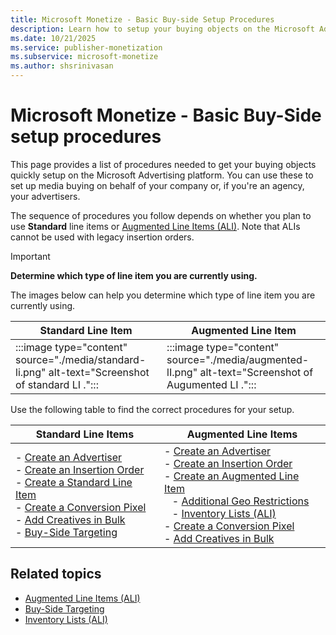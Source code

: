 ```yaml
---
title: Microsoft Monetize - Basic Buy-side Setup Procedures
description: Learn how to setup your buying objects on the Microsoft Advertising platform. Procedures depend upon whether you will use Standard line items or Augmented Line Items (ALI).  
ms.date: 10/21/2025
ms.service: publisher-monetization
ms.subservice: microsoft-monetize
ms.author: shsrinivasan
---
```



# Microsoft Monetize - Basic Buy-Side setup procedures

This page provides a list of procedures needed to get your buying objects quickly setup on the Microsoft Advertising platform. You can use these to set up media buying on behalf of your company or, if you're an agency, your advertisers.

The sequence of procedures you follow depends on whether you plan to use **Standard** line items or [Augmented Line Items (ALI)](augmented-line-items-ali.md). Note that ALIs cannot be used with legacy insertion orders.

> [!IMPORTANT]
> **Determine which type of line item you are currently using.**
>
> The images below can help you determine which type of line item you are currently using.

| Standard Line Item | Augmented Line Item |
|--|--|
| :::image type="content" source="./media/standard-li.png" alt-text="Screenshot of standard LI ."::: | :::image type="content" source="./media/augmented-lI.png" alt-text="Screenshot of Augumented LI ."::: |

Use the following table to find the correct procedures for your setup.

| Standard Line Items | Augmented Line Items |
|--|--|
| - [Create an Advertiser](create-an-advertiser.md)<br>- [Create an Insertion Order](create-an-insertion-order.md)<br>- [Create a Standard Line Item](create-a-standard-line-item.md)<br>- [Create a Conversion Pixel](create-a-conversion-pixel.md)<br>- [Add Creatives in Bulk](add-creatives-in-bulk.md)<br>- [Buy-Side Targeting](buy-side-targeting.md) | - [Create an Advertiser](create-an-advertiser.md)<br>- [Create an Insertion Order](create-an-insertion-order.md)<br>- [Create an Augmented Line Item](create-an-augmented-line-item-ali.md)<br> &nbsp;&nbsp; - [Additional Geo Restrictions](additional-geo-restrictions-ali.md)<br>&nbsp;&nbsp; - [Inventory Lists (ALI)](inventory-lists-ali-only.md)<br>- [Create a Conversion Pixel](create-a-conversion-pixel.md)<br>- [Add Creatives in Bulk](add-creatives-in-bulk.md) |

## Related topics

- [Augmented Line Items (ALI)](augmented-line-items-ali.md)
- [Buy-Side Targeting](buy-side-targeting.md)
- [Inventory Lists (ALI)](inventory-lists-ali-only.md)

